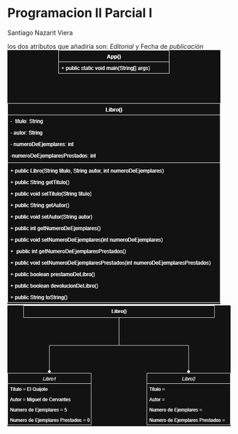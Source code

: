 # Programacion ll Parcial l

Santiago Nazarit Viera

los dos atributos que añadiria son: 
*Editorial* y Fecha de *publicación*
![Diagrama de datos](<Libreria(UML de datos).drawio.png>)
![Diagrama de objetos](<Libreria(UML de objetos).drawio.png>)